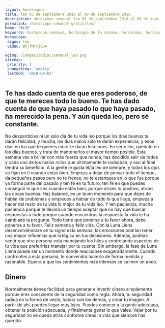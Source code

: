 ```yaml
---
layout: horoscopos
title: leo 03 de septiembre 2018 al 09 de septiembre 2018 
description: Horóscopo semanal leo 03 de septiembre 2018 al 09 de septiembre 2018. Te has dado cuenta de que eres poderoso, de que te mereces todo lo bueno. Te has dado cuenta de que haya pasado lo que haya pasado, ha merecido la pena. Y aún queda leo, pero sé constante.
permalink: /horoscopo-semanal-gratis/leo/
home: FALSE
keywords: horóscopo semanal, horóscopo de la semana, horóscopo, horóscopo gratis,horóscopos, horóscopo esperanza gracia, horoscopos leo la semana, horóscopos gratis, Tarot, Astrologia, Zodíaco, leo, horoscopo gratis, semanal
horoscopo:
 signo: leo
 video: BhjfMTtjc6A

ogimg: /images/zodiac/semanal_leo.png
sitemap:
 priority: 1
 changefreq: 'weekly'
 lastmod: '2018-09-03'
---
```




## Te has dado cuenta de que eres poderoso, de que te mereces todo lo bueno. Te has dado cuenta de que haya pasado lo que haya pasado, ha merecido la pena. Y aún queda leo, pero sé constante.

No desperdicies ni un solo día de tu vida leo porque los días buenos te darán felicidad, y mucha, los días malos sólo te darán experiencia, y esos días en los que te quieres morir te darán lecciones. En serio leo, quédate en los días buenos, y trata de mantenerlos el mayor tiempo posible. Esta semana vas a brillar con más fuerza que nunca, has decidido salir de todos y cada uno de los malos rollos que últimamente te rodeaban, y eso al final tendrá su beneficio. A la gente le gusta el/la leo de siempre, y todos los ojos se fijan en ti cuando estás bien. Empieza a dejar de pensar todo el tiempo, da pequeños pasos pero no te frenes, no te estanques en lo que fue porque ya forma parte del pasado y ten fe en tu futuro, ten fe en que puedes conseguir lo que sea cuando estás bien, porque atraes lo positivo, atraes las cosas buenas. Haz balance, es un buen momento para que dejes de hablar de problemas y empieces a hablar de todo lo que llega, empieza a hacer del resto de tu vida lo mejor de tu vida leo. Y ten paciencia, mucha paciencia porque te llevará un tiempo aceptar que no hay que buscar respuestas a todo porque cuando encuentras la respuesta la vida te ha cambiado la pregunta. Todo tiene que ponerse a tu favor ahora, debe ponerse a tu favor. Feliz semana y feliz vida.
Con la Luna Llena desenvolviéndose en tu signo esta semana, las emociones podrían tener una mayor influencia que la lógica en tus decisiones. Además, podrías sentir que otra persona está manejando los hilos y controlando aspectos de tu vida que preferirías manejar por tu cuenta. Sin embargo, la fase de Luna Llena puede ser un momento donde reacciones exageradamente. Cuando confrontes a esta persona, te convendrá hacerlo de forma medida y razonable. Espera a que los sentimientos más intensos se calmen un poco.

## Dinero

Normalmente tienes facilidad para generar e invertir dinero simplemente porque eres consciente de la seguridad como regla. Ahora, tu seguridad radica en la forma de vestir, hablar con los demás, y crear tu imagen. A partir de ahí, puedes llegar muy lejos. Puedes conocer a la gente adecuada, obtener la posición adecuada, y finalmente ganar lo que vales. Velar por tu seguridad no se queda atrás conforme creas la vida que siempre has querido.